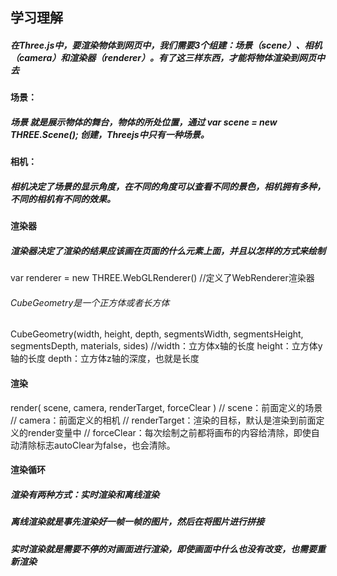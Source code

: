 ## 学习理解
##### 在Three.js中，要渲染物体到网页中，我们需要3个组建：场景（scene）、相机（camera）和渲染器（renderer）。有了这三样东西，才能将物体渲染到网页中去
#### 场景：
##### 场景 就是展示物体的舞台，物体的所处位置，通过 var scene = new THREE.Scene(); 创建，Threejs中只有一种场景。
#### 相机：
##### 相机决定了场景的显示角度，在不同的角度可以查看不同的景色，相机拥有多种，不同的相机有不同的效果。
#### 渲染器
##### 渲染器决定了渲染的结果应该画在页面的什么元素上面，并且以怎样的方式来绘制
var renderer = new THREE.WebGLRenderer()  //定义了WebRenderer渲染器



###### CubeGeometry是一个正方体或者长方体
CubeGeometry(width, height, depth, segmentsWidth, segmentsHeight, segmentsDepth, materials, sides)  //width：立方体x轴的长度  height：立方体y轴的长度  depth：立方体z轴的深度，也就是长度

#### 渲染
render( scene, camera, renderTarget, forceClear )
// scene：前面定义的场景
// camera：前面定义的相机
// renderTarget：渲染的目标，默认是渲染到前面定义的render变量中
// forceClear：每次绘制之前都将画布的内容给清除，即使自动清除标志autoClear为false，也会清除。

#### 渲染循环

##### 渲染有两种方式：实时渲染和离线渲染
##### 离线渲染就是事先渲染好一帧一帧的图片，然后在将图片进行拼接
##### 实时渲染就是需要不停的对画面进行渲染，即使画面中什么也没有改变，也需要重新渲染